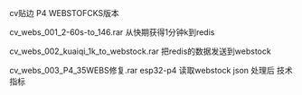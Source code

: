 cv贴边 P4 WEBSTOFCKS版本


cv_webs_001_2-60s-to_146.rar
从快期获得1分钟k到redis


cv_webs_002_kuaiqi_1k_to_webstock.rar
把redis的数据发送到webstock


cv_webs_003_P4_35WEBS修复.rar
esp32-p4 读取webstock json 处理后 技术指标

